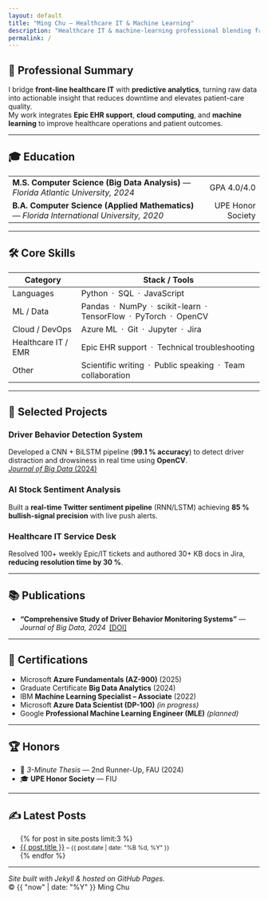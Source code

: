 ```yaml
---
layout: default
title: "Ming Chu — Healthcare IT & Machine Learning"
description: "Healthcare IT & machine-learning professional blending frontline support with data-driven innovation to improve patient care."
permalink: /
---
```


## 🧠 Professional Summary

I bridge **front-line healthcare IT** with **predictive analytics**, turning raw data into actionable insight that reduces downtime and elevates patient-care quality.  
My work integrates **Epic EHR support**, **cloud computing**, and **machine learning** to improve healthcare operations and patient outcomes.

---

## 🎓 Education

<table style="width:100%">
  <tr>
    <td><strong>M.S. Computer Science (Big Data Analysis)</strong> — <em>Florida Atlantic University, 2024</em></td>
    <td style="text-align:right;">GPA 4.0/4.0</td>
  </tr>
  <tr>
    <td><strong>B.A. Computer Science (Applied Mathematics)</strong> — <em>Florida International University, 2020</em></td>
    <td style="text-align:right;">UPE Honor Society</td>
  </tr>
</table>

---

## 🛠️ Core Skills

| **Category**             | **Stack / Tools**                                   |
|--------------------------|-----------------------------------------------------|
| Languages                | Python · SQL · JavaScript                            |
| ML / Data                | Pandas · NumPy · scikit-learn · TensorFlow · PyTorch · OpenCV |
| Cloud / DevOps           | Azure ML · Git · Jupyter · Jira                      |
| Healthcare IT / EMR      | Epic EHR support · Technical troubleshooting         |
| Other                    | Scientific writing · Public speaking · Team collaboration |

---

## 💼 Selected Projects

### Driver Behavior Detection System  
Developed a CNN + BiLSTM pipeline (**99.1 % accuracy**) to detect driver distraction and drowsiness in real time using **OpenCV**.  
[*Journal of Big Data* (2024)](https://doi.org/10.1186/s40537-024-00890-0)

### AI Stock Sentiment Analysis  
Built a **real-time Twitter sentiment pipeline** (RNN/LSTM) achieving **85 % bullish-signal precision** with live push alerts.

### Healthcare IT Service Desk  
Resolved 100+ weekly Epic/IT tickets and authored 30+ KB docs in Jira, **reducing resolution time by 30 %**.

---

## 📚 Publications

- **“Comprehensive Study of Driver Behavior Monitoring Systems”** — *Journal of Big Data, 2024* [[DOI]](https://doi.org/10.1186/s40537-024-00890-0)

---

## 🧾 Certifications

- Microsoft **Azure Fundamentals (AZ-900)** (2025)  
- Graduate Certificate **Big Data Analytics** (2024)  
- IBM **Machine Learning Specialist – Associate** (2022)  
- Microsoft **Azure Data Scientist (DP-100)** *(in progress)*  
- Google **Professional Machine Learning Engineer (MLE)** *(planned)*

---

## 🏆 Honors

- 🥉 *3-Minute Thesis* — 2nd Runner-Up, FAU (2024)  
- 🎓 **UPE Honor Society** — FIU

---

## ✍️ Latest Posts

<ul>
  {% for post in site.posts limit:3 %}
    <li><a href="{{ post.url }}">{{ post.title }}</a> <small>– {{ post.date | date: "%B %d, %Y" }}</small></li>
  {% endfor %}
</ul>

---

*Site built with Jekyll & hosted on GitHub Pages.*  
© {{ "now" | date: "%Y" }} Ming Chu
